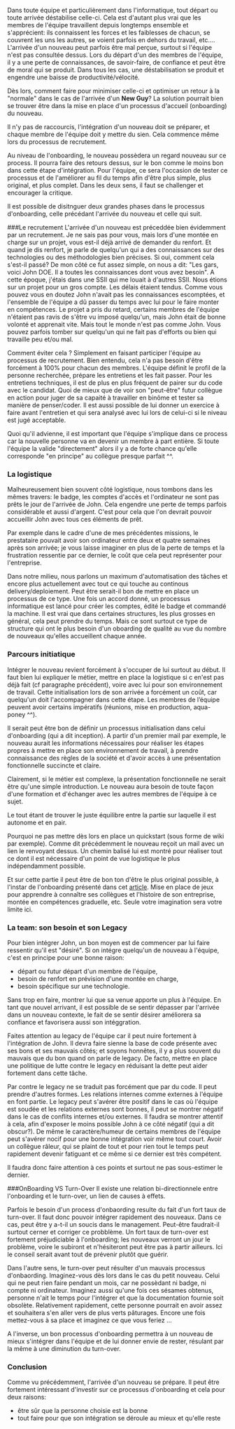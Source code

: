 Dans toute équipe et particulièrement dans l'informatique, tout départ ou toute arrivée déstabilise celle-ci.
Cela est d'autant plus vrai que les membres de l'équipe travaillent depuis longtemps ensemble et s'apprécient:
ils connaissent les forces et les faiblesses de chacun, se couvrent les uns les autres, se voient parfois en dehors du
travail, etc....
L'arrivée d'un nouveau peut parfois être mal perçue, surtout si l'équipe n'est pas consultée dessus.
Lors du départ d'un des membres de l'équipe, il y a une perte de connaissances, de savoir-faire, de confiance et peut
être de moral qui se produit.
Dans tous les cas, une déstabilisation se produit et engendre une baisse de productivité/vélocité.

Dès lors, comment faire pour minimiser celle-ci et optimiser un retour à la "normale" dans le cas de l'arrivée d'un
**New Guy**?
La solution pourrait bien se trouver être dans la mise en place d'un processus d'accueil (onboarding) du nouveau.

Il n'y pas de raccourcis, l'intégration d'un nouveau doit se préparer, et chaque membre de l'équipe doit y mettre du
sien. Cela commence même lors du processus de recrutement.

Au niveau de l'onboarding, le nouveau possèdera un regard nouveau sur ce process. Il pourra faire des retours dessus,
sur le bon comme le moins bon dans cette étape d'intégration.
Pour l'équipe, ce sera l'occasion de tester ce processus et de l'améliorer au fil du temps afin d'être plus simple,
plus original, et plus complet.
Dans les deux sens, il faut se challenger et encourager la critique.

Il est possible de disitnguer deux grandes phases dans le processus d'onboarding, celle précédant l'arrivée du nouveau et
celle qui suit.

###Le recrutement
L'arrivée d'un nouveau est préceddée bien évidemment par un recrutement.
Je ne sais pas pour vous, mais lors d'une montée en charge sur un projet, vous est-il déjà arrivé de demander du renfort.
Et quand je dis renfort, je parle de quelqu'un qui a des connaissances sur des technologies ou des méthodologies bien précises.
Si oui, comment cela s'est-il passé?
De mon côté ce fut assez simple, on nous a dit: "Les gars, voici John DOE. Il a toutes les connaissances dont vous avez
besoin".
A cette époque, j'étais dans une SSII qui me louait à d'autres SSII. Nous étions sur un projet pour un gros compte. Les
délais étaient tendus. Comme vous pouvez vous en doutez John n'avait pas les connaissances escomptées, et l'ensemble de
l'équipe a dû passer du temps avec lui pour le faire monter en compétences.
Le projet a pris du retard, certains membres de l'équipe n'étaient pas ravis de s'être vu imposé quelqu'un, mais John était
de bonne volonté et apprenait vite.
Mais tout le monde n'est pas comme John. Vous pouvez parfois tomber sur quelqu'un qui ne fait pas d'efforts ou bien qui
travaille peu et/ou mal.

Comment éviter cela ? Simplement en faisant participer l'équipe au processus de recrutement.
Bien entendu, cela n'a pas besoin d'être forcément à 100% pour chacun des membres.
L'équipe définit le profil de la personne recherchée, prépare les entretiens et les fait passer.
Pour les entretiens techniques, il est de plus en plus fréquent de pairer sur du code avec le candidat.
Quoi de mieux que de voir son "peut-être" futur collègue en action pour juger de sa capaité à travailler en binôme et tester
sa manière de penser/coder.
Il est aussi possible de lui donner un exercice à faire avant l'entretien et qui sera analysé avec lui lors de celui-ci
si le niveau est jugé acceptable.

Quoi qu'il advienne, il est important que l'équipe s'implique dans ce process car la nouvelle personne va en devenir un
membre à part entière. Si toute l'équipe la valide "directement" alors il y a de forte chance  qu'elle corresponde
"en principe" au collègue presque parfait ^^.

### La logistique
Malheureusement bien souvent côté logistique, nous tombons dans les mêmes travers: le badge, les comptes d'accès et
l'ordinateur ne sont pas prêts le jour de l'arrivée de John. Cela engendre une perte de temps parfois considérable et
aussi d'argent. C'est pour cela que l'on devrait pouvoir accueillir John avec tous ces éléments de prêt.

Par exemple dans le cadre d'une de mes précédentes missions, le prestataire pouvait avoir son ordinateur entre deux et
quatre semaines après son arrivée; je vous laisse imaginer en plus de la perte de temps et la frustration ressentie par
ce dernier, le coût que cela peut représenter pour l'entreprise.

Dans notre milieu, nous parlons un maximum d'automatisation des tâches et encore plus actuellement avec tout ce qui
touche au continous delivery/deploiement. Peut être serait-il bon de mettre en place un processus de ce type.
Une fois un accord donné, un processus informatique est lancé pour créer les comptes, édité le badge et commandé la
machine. Il est vrai que dans certaines structures, les plus grosses en général, cela peut prendre du temps.
Mais ce sont surtout ce type de structure qui ont le plus besoin d'un oboarding de qualité au vue du nombre de nouveaux
qu'elles accueillent chaque année.

### Parcours initiatique
Intégrer le nouveau revient forcément à s'occuper de lui surtout au début. Il faut bien lui expliquer le métier, mettre
en place la logistique si c en'est pas déjà fait (cf paragraphe précédent), voire avec lui pour son environnement de travail.
Cette initialisation lors de son arrivée a forcément un coût, car quelqu'un doit l'accompagner dans cette étape.
Les membres de l’équipe peuvent avoir certains impératifs (réunions, mise en production, aqua-poney ^^).

Il serait peut être bon de définir un processus initialisation dans celui d'onboarding (qui a dit inception). A partir
d'un premier mail par exemple, le nouveau aurait les informations nécessaires pour réaliser les étapes propres à mettre
en place son environnement de travail, à prendre connaissance des règles de la société et d'avoir accès à une présentation
fonctionnelle succincte et claire.

Clairement, si le métier est complexe, la présentation fonctionnelle ne serait être qu'une simple introduction. Le
nouveau aura besoin de toute façon d'une formation et d'échanger avec les autres membres de l'équipe à ce sujet.

Le tout étant de trouver le juste équilibre entre la partie sur laquelle il est autonome et en pair.

Pourquoi ne pas mettre dès lors en place un quickstart (sous forme de wiki par exemple). Comme dit précédemment le
nouveau reçoit un mail avec un lien le renvoyant dessus. Un chemin balisé lui est montré pour réaliser tout ce dont il
est nécessaire d'un point de vue logistique le plus indépendamment possible.

Et sur cette partie il peut être de bon ton d'être le plus original possible, à l'instar de l'onboarding présenté dans
cet [article](http://rmsnews.com/points-cles-onboarding).
Mise en place de jeux pour apprendre à connaître ses collègues et l'histoire de son entreprise, montée en compétences
graduelle, etc. Seule votre imagination sera votre limite ici.

### La team: son besoin et son Legacy
Pour bien intégrer John, un bon moyen est de commencer par lui faire ressentir qu'il est "désiré". Si on intégre quelqu'un
de nouveau à l'équipe, c'est en principe pour une bonne raison:
- départ ou futur départ d'un membre de l'équipe,
- besoin de renfort en prévision d'une montée en charge,
- besoin spécifique sur une technologie.

Sans trop en faire, montrer lui que sa venue apporte un plus à l'équipe. En tant que nouvel arrivant, il est possible de
se sentir dépasser par l'arrivée dans un nouveau contexte, le fait de se sentir désirer améliorera sa confiance et favorisera
aussi son intéggration.

Faites attention au legacy de l'équipe car il peut nuire fortement à l'intégration de John.
Il devra faire sienne la base de code présente avec ses bons et ses mauvais côtés; et soyons honnêtes, il y a plus souvent
du mauvais que du bon quand on parle de legacy. De facto, mettre en place une politique de lutte contre le legacy en
réduisant la dette peut aider fortement dans cette tâche.

Par contre le legacy ne se traduit pas forcément que par du code. Il peut prendre d'autres formes.
Les relations internes comme externes à l'équipe en font partie. Le legacy peut s'avérer être positif dans le cas où
l'équipe est soudée et les relations externes sont bonnes, il peut se montrer négatif dans le cas de conflits internes
et/ou externes.
Il faudra se montrer attentif à cela, afin d'exposer le moins possible John à ce côté négatif (qui a dit obscur?).
De même le caractère/humeur de certains membres de l'équipe peut s'avérer nocif pour une bonne intégration voir même
tout court. Avoir un collègue râleur, qui se plaint de tout et pour rien tout le temps peut rapidement devenir fatiguant
et ce même si ce dernier est très compétent.

Il faudra donc faire attention à ces points et surtout ne pas sous-estimer le dernier.

###OnBoarding VS Turn-Over
Il existe une relation bi-directionnele entre l'onboarding et le turn-over, un lien de causes à effets.

Parfois le besoin d'un process d'onbaording resulte du fait d'un fort taux de turn-over. Il faut donc pouvoir intégrer
rapidement des nouveaux.
Dans ce cas, peut être y a-t-il un soucis dans le management. Peut-être faudrait-il surtout cerner et corriger ce probblème.
Un fort taux de turn-over est fortement préjudiciable à l'onboarding; les nouveaux verront un jour le problème, voire le
subiront et n'hésiteront peut être pas à partir ailleurs. Ici le conseil serait avant tout de prévenir plutôt que guérir.

Dans l'autre sens, le turn-over peut résulter d'un mauvais processus d'onbaording.
Imaginez-vous dès lors dans le cas du petit nouveau. Celui qui ne peut rien faire pendant un mois, car ne possèdant ni
badge, ni compte ni ordinateur. Imaginez aussi qu'une fois ces sésames obtenus, personne n'ait le temps pour l'intégrer
et que la documentation fournie soit obsolète.
Relativement rapidement, cette personne pourrait en avoir assez et souhaitera s'en aller vers de plus verts pâturages.
Encore une fois mettez-vous à sa place et imaginez ce que vous feriez ...

A l'inverse, un bon processus d'onboarding permettra à un nouveau de mieux s'intégrer dans l'équipe et de lui donner envie
de rester, résulant par la même à une diminution du turn-over.

### Conclusion
Comme vu précédemment, l'arrivée d'un nouveau se prépare. Il peut être fortement intéressant d'investir sur ce
processus d'onboarding et cela pour deux raisons:
- être sûr que la personne choisie est la bonne
- tout faire pour que son intégration se déroule au mieux et qu'elle reste
